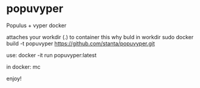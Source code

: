 # popuvyper
Populus + vyper docker

attaches your workdir (.) to container
this why buld in workdir
sudo docker build -t popuvyper  https://github.com/stanta/popuvyper.git

use:
docker -it run popuvyper:latest 

in docker:
mc

enjoy! 
